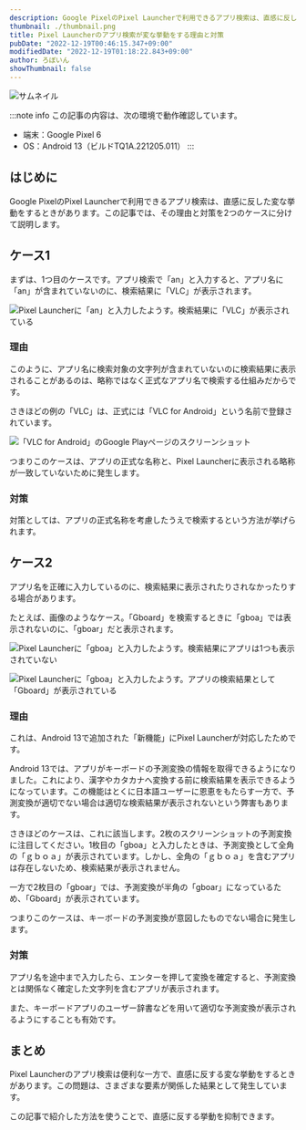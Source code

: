 ```yaml
---
description: Google PixelのPixel Launcherで利用できるアプリ検索は、直感に反した変な挙動をするときがあります。この記事では、その理由と対策を2つのケースに分けて説明します。
thumbnail: ./thumbnail.png
title: Pixel Launcherのアプリ検索が変な挙動をする理由と対策
pubDate: "2022-12-19T00:46:15.347+09:00"
modifiedDate: "2022-12-19T01:18:22.843+09:00"
author: ろぼいん
showThumbnail: false
---
```


![サムネイル](./thumbnail.png)

:::note info
この記事の内容は、次の環境で動作確認しています。

- 端末：Google Pixel 6
- OS：Android 13（ビルドTQ1A.221205.011）
:::

## はじめに

Google PixelのPixel Launcherで利用できるアプリ検索は、直感に反した変な挙動をするときがあります。この記事では、その理由と対策を2つのケースに分けて説明します。

## ケース1

まずは、1つ目のケースです。アプリ検索で「an」と入力すると、アプリ名に「an」が含まれていないのに、検索結果に「VLC」が表示されます。

![Pixel Launcherに「an」と入力したようす。検索結果に「VLC」が表示されている](./Screenshot_20221216-132833.png)

### 理由

このように、アプリ名に検索対象の文字列が含まれていないのに検索結果に表示されることがあるのは、略称ではなく正式なアプリ名で検索する仕組みだからです。

さきほどの例の「VLC」は、正式には「VLC for Android」という名前で登録されています。

![「VLC for Android」のGoogle Playページのスクリーンショット](./Screenshot_20221216-133138.png)

つまりこのケースは、アプリの正式な名称と、Pixel Launcherに表示される略称が一致していないために発生します。

### 対策

対策としては、アプリの正式名称を考慮したうえで検索するという方法が挙げられます。

## ケース2

アプリ名を正確に入力しているのに、検索結果に表示されたりされなかったりする場合があります。

たとえば、画像のようなケース。「Gboard」を検索するときに「gboa」では表示されないのに、「gboar」だと表示されます。

![Pixel Launcherに「gboa」と入力したようす。検索結果にアプリは1つも表示されていない](./Screenshot_20221216-133829.png)

![Pixel Launcherに「gboa」と入力したようす。アプリの検索結果として「Gboard」が表示されている](./Screenshot_20221216-134009.png)

### 理由

これは、Android 13で追加された「新機能」にPixel Launcherが対応したためです。

Android 13では、アプリがキーボードの予測変換の情報を取得できるようになりました。これにより、漢字やカタカナへ変換する前に検索結果を表示できるようになっています。この機能はとくに日本語ユーザーに恩恵をもたらす一方で、予測変換が適切でない場合は適切な検索結果が表示されないという弊害もあります。

さきほどのケースは、これに該当します。2枚のスクリーンショットの予測変換に注目してください。1枚目の「gboa」と入力したときは、予測変換として全角の「ｇｂｏａ」が表示されています。しかし、全角の「ｇｂｏａ」を含むアプリは存在しないため、検索結果が表示されません。

一方で2枚目の「gboar」では、予測変換が半角の「gboar」になっているため、「Gboard」が表示されています。

つまりこのケースは、キーボードの予測変換が意図したものでない場合に発生します。

### 対策

アプリ名を途中まで入力したら、エンターを押して変換を確定すると、予測変換とは関係なく確定した文字列を含むアプリが表示されます。

また、キーボードアプリのユーザー辞書などを用いて適切な予測変換が表示されるようにすることも有効です。

## まとめ

Pixel Launcherのアプリ検索は便利な一方で、直感に反する変な挙動をするときがあります。この問題は、さまざまな要素が関係した結果として発生しています。

この記事で紹介した方法を使うことで、直感に反する挙動を抑制できます。

